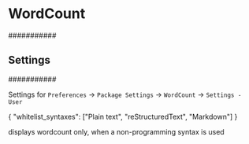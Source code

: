 # WordCount
###########

## Settings
###########

Settings for `Preferences` -> `Package Settings` -> `WordCount` ->
`Settings - User`

  {
  	"whitelist_syntaxes": ["Plain text", "reStructuredText", "Markdown"]
  }

displays wordcount only, when a non-programming syntax is used
